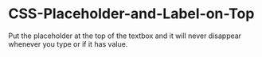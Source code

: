 # CSS-Placeholder-and-Label-on-Top
 Put the placeholder at the top of the textbox and it will never disappear whenever you type or if it has value.

